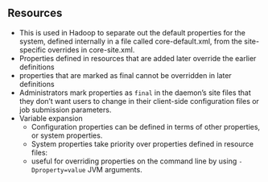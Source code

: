 

## Resources

* This is used in Hadoop to separate out the default properties for the system, defined internally in a file called core-default.xml, from the site-specific overrides in core-site.xml.
* Properties defined in resources that are added later override the earlier definitions
* properties that are marked as final cannot be overridden in later definitions
* Administrators mark properties as `final` in the daemon’s site files that they don’t want users to change in their client-side configuration files or job submission parameters.
* Variable expansion
    * Configuration properties can be defined in terms of other properties, or system properties.
    * System properties take priority over properties defined in resource files:
    * useful for overriding properties on the command line by using `-Dproperty=value` JVM arguments.